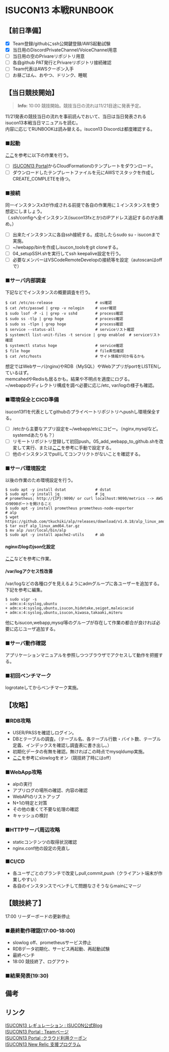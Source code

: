 # ISUCON13 本戦RUNBOOK

## 【前日準備】
- [x] Team登録/githubにssh公開鍵登録/AWS起動試験  
- [x] 当日用のDiscordPrivateChannel/VoiceChannel用意
- [ ] 当日用の空のPrivareリポジトリ用意
- [ ] 各自github PAT発行とPrivareリポジトリ接続確認  
- [ ] Team代表はAWSクーポン入手  
- [ ] お昼ごはん、おやつ、ドリンク、睡眠  

## 【当日競技開始】
> **Info:**   10:00 競技開始。競技当日の流れは11/21目途に発表予定。
  
11/21発表の競技当日の流れを事前読んでおいて、当日は当日発表されるisucon13本戦当日マニュアルを読む。  
内容に応じてRUNBOOKは読み替える。isucon13 Discordは都度確認する。  

### ■起動
[ここ](./20231003_cloudFormation.md)を参考に以下の作業を行う。
- [ ] [ISUCON13 Portal](https://portal.isucon.net/auth/settings/team/)からCloudFormationのテンプレートをダウンロード。  
- [ ] ダウンロードしたテンプレートファイルを元にAWSでスタックを作成しCREATE_COMPLETEを待つ。  

### ■接続
同一インスタンスx3が作成される前提で各自の作業用に１インスタンスを使う想定にしましょう。  
（.ssh/configへ全インスタンス(isucon13fxとか)のIPアドレス追記するのがお薦め。）  
- [ ] 出来たインスタンスに各自ssh接続する。成功したらsudo su - isuconまで実施。  
- [ ] ~/webapp/binを作成しisucon_toolsをgit cloneする。  
- [ ] 04_setupSSH.shを実行してssh keepalive設定を行う。  
- [ ] 必要なメンバーはVSCodeRemoteDevelopの接続等を設定（autoscanはoffで）  

### ■サーバ内部調査
下記などでインスタンスの概要調査を行う。  
```
$ cat /etc/os-release                   # os確認  
$ cat /etc/passwd | grep -v nologin     # user確認  
$ sudo lsof -P -i | grep -v sshd        # process確認
$ sudo ss -tlp | grep hoge              # process確認
$ sudo ss -tlpn | grep hoge             # process確認
$ service --status-all                  # serviceリスト確認
$ systemctl list-unit-files -t service | grep enabled  # serviceリスト確認
$ systemctl status hoge                 # service確認
$ file hoge                             # file素性確認
$ cat /etc/hosts                        # サイト情報が何か有るかも
```
想定ではWebサーバ(nginx)やRDB（MySQL）やWebアプリがportをLISTENしているはず。  
memcahedやRedisも居るかも。結果や不明点を適度にログる。  
~/webappのディレクトリ構成を調べ必要に応じ/etc, var/logの様子も確認。

### ■環境保全とCICD準備
isucon13f1を代表としてgithubのプライベートリポジトリへpushし環境保全する。
- [ ] /etcから主要なアプリ設定を~/webapp/etcにコピー。（nginx,mysqlなど。systemdあたりも？）
- [ ] リモートリポジトリ登録して初回push。05_add_webapp_to_github.shを改変して実行、または[ここ](20231019_webapp_to_github.md)を参考に手動で設定する。
- [ ] 他のインスタンスでpullしてコンフリクトがないことを確認する。

### ■サーバ環境設定
以後の作業のため環境設定を行う。
```
$ sudo apt -y install dstat             # dstat
$ sudo apt -y install jq                # jq
# prometheus; http://{IP}:9090/ or curl localhost:9090/metrics --> AWSの9090ポートを開けること
$ sudo apt -y install prometheus prometheus-node-exporter
# alp
$ wget https://github.com/tkuchiki/alp/releases/download/v1.0.18/alp_linux_amd64.tar.gz
$ tar xvzf alp_linux_amd64.tar.gz
$ mv alp /usr/local/bin/alp
$ sudo apt -y install apache2-utils     # ab
```
#### nginxのlogのjson化設定
[ここ](20230926_nginx_jsonLog.md)などを参考に作業。

#### /var/logアクセス性改善
/var/logなどの各種ログを見えるようにadmグループに各ユーザーを追加する。下記を参考に編集。  
```
$ sudo vigr -s
- adm:x:4:syslog,ubuntu
+ adm:x:4:syslog,ubuntu,isucon,hidetake,seigot,maleicacid
+ adm:x:4:syslog,ubuntu,isucon,kiwasa,takaaki,miteru
```
他にもisucon,webapp,mysql等のグループが存在して作業の都合が良ければ必要に応じユーザ追加する。

### ■サーバ動作確認
アプリケーションマニュアルを参照しつつブラウザでアクセスして動作を把握する。

### ■初回ベンチマーク
logrotateしてからベンチマーク実施。

## 【攻略】
### ■RDB攻略
- USER/PASSを確認しログイン。
- DBとテーブルの調査。（テーブル名、各テーブル行数・バイト数、テーブル定義、インデックスを確認し調査表に書き出し。）
- 初期化データの有無を確認。無ければこの時点でmysqldump実施。
- [ここ](20231005_mysql_slowlog.md)を参考にslowlogをオン（競技終了時にはoff）
### ■WebApp攻略
- alpの実行
- アプリログの場所の確認、内容の確認
- WebAPIのリストアップ
- N+1の特定と対策
- その他の重くて不要な処理の確認
- キャッシュの検討
### ■HTTPサーバ周辺攻略
- staticコンテンツの取得状況確認
- nginx.conf他の設定の見直し

### ■CI/CD
- 各ユーザごとのブランチで改変しpull,commit,push（クライアント端末が作業しやすい）
- 各自のインスタンスでベンチして問題なさそうならmainにマージ

## 【競技終了】
17:00 リーダーボードの更新停止
### ■最終動作確認(17:00-18:00)
- slowlog off、prometheusサービス停止
- RDBデータ初期化、サービス再起動、再起動試験
- 最終ベンチ
- 18:00 競技終了、ログアウト

### ■結果発表(19:30)

## 備考

## リンク
[ISUCON13 レギュレーション : ISUCON公式Blog](https://isucon.net/archives/57768216.html)  
[ISUCON13 Portal : Teamページ](https://portal.isucon.net/auth/settings/team/)  
[ISUCON13 Portal :クラウド利用クーポン](https://portal.isucon.net/auth/settings/cloud_coupon/)  
[ISUCON13 New Relic 支援プログラム](https://newrelic.com/jp/blog/nerd-life/isucon13)  

